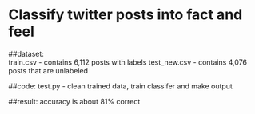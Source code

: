 # Classify twitter posts into fact and feel 

##dataset:  
train.csv - contains 6,112 posts with labels 
test_new.csv - contains 4,076 posts that are unlabeled   


##code:
test.py - clean trained data, train classifer and make output


##result:
accuracy is about 81% correct


